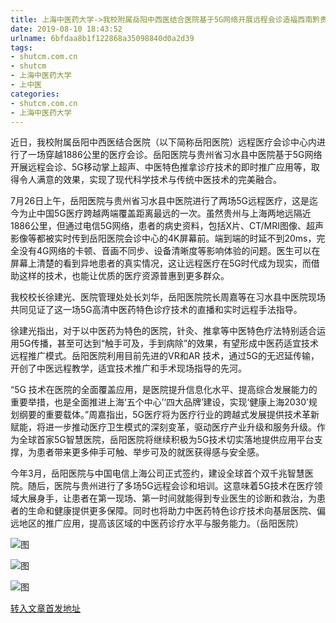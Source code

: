 ```yaml
---
title: 上海中医药大学->我校附属岳阳中西医结合医院基于5G网络开展远程会诊造福西南黔贵病患 | shutcm.com.cn
date: 2019-08-10 18:43:52
urlname: 6bfdaa8b1f122868a35098840d0a2d39
tags: 
- shutcm.com.cn
- shutcm
- 上海中医药大学
- 上中医
categories:
- shutcm.com.cn
- 上海中医药大学
---
```



近日，我校附属岳阳中西医结合医院（以下简称岳阳医院）远程医疗会诊中心内进行了一场穿越1886公里的医疗会诊。岳阳医院与贵州省习水县中医院基于5G网络开展远程会诊、5G移动掌上超声、中医特色推拿诊疗技术的即时推广应用等，取得令人满意的效果，实现了现代科学技术与传统中医技术的完美融合。

7月26日上午，岳阳医院与贵州省习水县中医院进行了两场5G远程医疗，这是迄今为止中国5G医疗跨越两端覆盖距离最远的一次。虽然贵州与上海两地远隔近1886公里，但通过电信5G网络，患者的病史资料，包括X片、CT/MRI图像、超声影像等都被实时传到岳阳医院会诊中心的4K屏幕前。端到端的时延不到20ms，完全没有4G网络的卡顿、音画不同步、设备清晰度等影响体验的问题。医生可以在屏幕上清楚的看到异地患者的真实情况，这让远程医疗在5G时代成为现实，而借助这样的技术，也能让优质的医疗资源普惠到更多群众。

我校校长徐建光、医院管理处处长刘华，岳阳医院院长周嘉等在习水县中医院现场共同见证了这一场5G高清中医药特色诊疗技术的直播和实时远程手法指导。

徐建光指出，对于以中医药为特色的医院，针灸、推拿等中医特色疗法特别适合运用5G传播，甚至可达到“触手可及，手到病除”的效果，有望形成中医药适宜技术远程推广模式。岳阳医院利用目前先进的VR和AR 技术，通过5G的无迟延传输，开创了中医远程教学，适宜技术推广和手术现场指导的先河。

“5G 技术在医院的全面覆盖应用，是医院提升信息化水平、提高综合发展能力的重要举措，也是全面推进上海‘五个中心’‘四大品牌’建设，实现‘健康上海2030’规划纲要的重要载体。”周嘉指出，5G医疗将为医疗行业的跨越式发展提供技术革新赋能，将进一步推动医疗卫生模式的深刻变革，驱动医疗产业升级和服务升级。作为全球首家5G智慧医院，岳阳医院将继续积极为5G技术切实落地提供应用平台支撑，为患者带来更多伸手可触、举步可及的就医获得感与安全感。

今年3月，岳阳医院与中国电信上海公司正式签约，建设全球首个双千兆智慧医院。随后，医院与贵州进行了多场5G远程会诊和培训。这意味着5G技术在医疗领域大展身手，让患者在第一现场、第一时间就能得到专业医生的诊断和救治，为患者的生命和健康提供更多保障。同时也将助力中医药特色诊疗技术向基层医院、偏远地区的推广应用，提高该区域的中医药诊疗水平与服务能力。（岳阳医院）



![图](http://www.shutcm.edu.cn/_upload/article/images/f5/18/6dd8ad97480dad3c94138c64da8d/c06ab214-cc9c-46df-a6c7-6cbed178b474.jpg)

![图](http://www.shutcm.edu.cn/_upload/article/images/f5/18/6dd8ad97480dad3c94138c64da8d/14b412af-3810-4eb1-9abd-a870940cd3af.jpg)

![图](http://www.shutcm.edu.cn/_upload/article/images/f5/18/6dd8ad97480dad3c94138c64da8d/e4ab82e2-c436-4acf-ba54-36a130228789.jpg)

[转入文章首发地址](http://www.shutcm.edu.cn/2019/0810/c973a114267/page.htm)